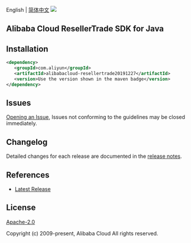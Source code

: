 English | [简体中文](README-CN.md)
![](https://aliyunsdk-pages.alicdn.com/icons/AlibabaCloud.svg)

## Alibaba Cloud ResellerTrade SDK for Java

## Installation

```xml
<dependency>
   <groupId>com.aliyun</groupId>
   <artifactId>alibabacloud-resellertrade20191227</artifactId>
   <version>Use the version shown in the maven badge</version>
</dependency>
```

## Issues
[Opening an Issue](https://github.com/aliyun/alibabacloud-java-async-sdk/issues/new), Issues not conforming to the guidelines may be closed immediately.

## Changelog
Detailed changes for each release are documented in the [release notes](./ChangeLog.txt).

## References
* [Latest Release](https://github.com/aliyun/alibabacloud-async-java-sdk/)

## License
[Apache-2.0](http://www.apache.org/licenses/LICENSE-2.0)

Copyright (c) 2009-present, Alibaba Cloud All rights reserved.